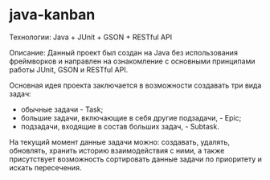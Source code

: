 # java-kanban
Технологии: Java + JUnit + GSON + RESTful API

Описание: Данный проект был создан на Java без использования фреймворков и направлен на ознакомление с основными принципами работы JUnit, GSON и RESTful API.

Основная идея проекта заключается в возможности создавать три вида задач:

* обычные задачи - Task;
* большие задачи, включающие в себя другие подзадачи, - Epic;
* подзадачи, входящие в состав больших задач, - Subtask.
  
На текущий момент данные задачи можно: создавать, удалять, обновлять, хранить историю взаимодействия с ними, а также присутствует возможность сортировать данные задачи по приоритету и искать пересечения.
